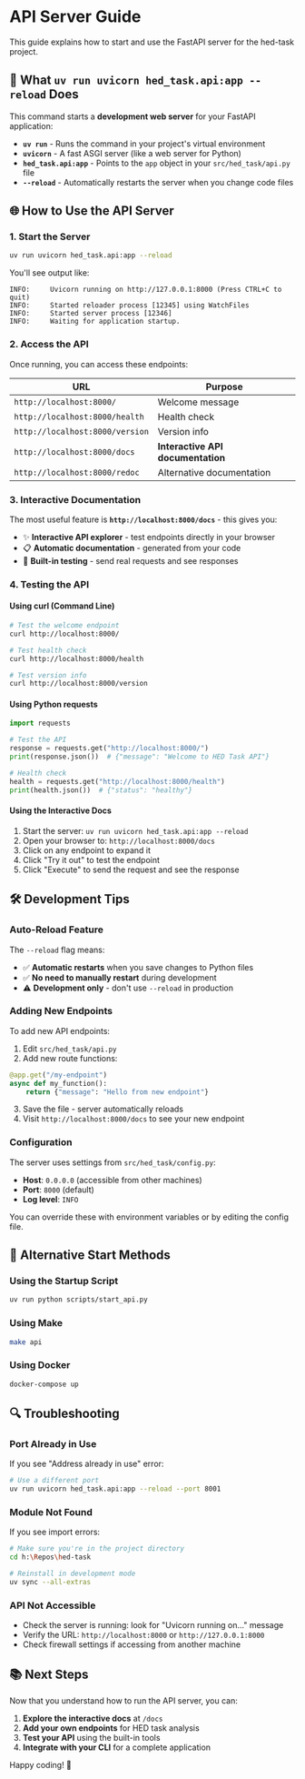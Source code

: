 # API Server Guide

This guide explains how to start and use the FastAPI server for the hed-task project.

## 🚀 **What `uv run uvicorn hed_task.api:app --reload` Does**

This command starts a **development web server** for your FastAPI application:

- **`uv run`** - Runs the command in your project's virtual environment
- **`uvicorn`** - A fast ASGI server (like a web server for Python)
- **`hed_task.api:app`** - Points to the `app` object in your `src/hed_task/api.py` file
- **`--reload`** - Automatically restarts the server when you change code files

## 🌐 **How to Use the API Server**

### 1. **Start the Server**
```bash
uv run uvicorn hed_task.api:app --reload
```

You'll see output like:
```
INFO:     Uvicorn running on http://127.0.0.1:8000 (Press CTRL+C to quit)
INFO:     Started reloader process [12345] using WatchFiles
INFO:     Started server process [12346]
INFO:     Waiting for application startup.
```

### 2. **Access the API**

Once running, you can access these endpoints:

| URL | Purpose |
|-----|---------|
| `http://localhost:8000/` | Welcome message |
| `http://localhost:8000/health` | Health check |
| `http://localhost:8000/version` | Version info |
| `http://localhost:8000/docs` | **Interactive API documentation** |
| `http://localhost:8000/redoc` | Alternative documentation |

### 3. **Interactive Documentation**

The most useful feature is **`http://localhost:8000/docs`** - this gives you:
- ✨ **Interactive API explorer** - test endpoints directly in your browser
- 📋 **Automatic documentation** - generated from your code
- 🧪 **Built-in testing** - send real requests and see responses

### 4. **Testing the API**

#### Using curl (Command Line)
```bash
# Test the welcome endpoint
curl http://localhost:8000/

# Test health check
curl http://localhost:8000/health

# Test version info
curl http://localhost:8000/version
```

#### Using Python requests
```python
import requests

# Test the API
response = requests.get("http://localhost:8000/")
print(response.json())  # {"message": "Welcome to HED Task API"}

# Health check
health = requests.get("http://localhost:8000/health")
print(health.json())  # {"status": "healthy"}
```

#### Using the Interactive Docs
1. Start the server: `uv run uvicorn hed_task.api:app --reload`
2. Open your browser to: `http://localhost:8000/docs`
3. Click on any endpoint to expand it
4. Click "Try it out" to test the endpoint
5. Click "Execute" to send the request and see the response

## 🛠️ **Development Tips**

### Auto-Reload Feature
The `--reload` flag means:
- ✅ **Automatic restarts** when you save changes to Python files
- ✅ **No need to manually restart** during development
- ⚠️ **Development only** - don't use `--reload` in production

### Adding New Endpoints
To add new API endpoints:

1. Edit `src/hed_task/api.py`
2. Add new route functions:
```python
@app.get("/my-endpoint")
async def my_function():
    return {"message": "Hello from new endpoint"}
```
3. Save the file - server automatically reloads
4. Visit `http://localhost:8000/docs` to see your new endpoint

### Configuration
The server uses settings from `src/hed_task/config.py`:
- **Host**: `0.0.0.0` (accessible from other machines)
- **Port**: `8000` (default)
- **Log level**: `INFO`

You can override these with environment variables or by editing the config file.

## 🚀 **Alternative Start Methods**

### Using the Startup Script
```bash
uv run python scripts/start_api.py
```

### Using Make
```bash
make api
```

### Using Docker
```bash
docker-compose up
```

## 🔍 **Troubleshooting**

### Port Already in Use
If you see "Address already in use" error:
```bash
# Use a different port
uv run uvicorn hed_task.api:app --reload --port 8001
```

### Module Not Found
If you see import errors:
```bash
# Make sure you're in the project directory
cd h:\Repos\hed-task

# Reinstall in development mode
uv sync --all-extras
```

### API Not Accessible
- Check the server is running: look for "Uvicorn running on..." message
- Verify the URL: `http://localhost:8000` or `http://127.0.0.1:8000`
- Check firewall settings if accessing from another machine

## 📚 **Next Steps**

Now that you understand how to run the API server, you can:

1. **Explore the interactive docs** at `/docs`
2. **Add your own endpoints** for HED task analysis
3. **Test your API** using the built-in tools
4. **Integrate with your CLI** for a complete application

Happy coding! 🎉